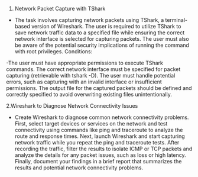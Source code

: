 1. Network Packet Capture with TShark
- The task involves capturing network packets using TShark, a terminal-based version of Wireshark. The user is required to utilize TShark to save network traffic data to a specified file while ensuring the correct network interface is selected for capturing packets. The user must also be aware of the potential security implications of running the command with root privileges.
Conditions:

-The user must have appropriate permissions to execute TShark commands.
The correct network interface must be specified for packet capturing (retrievable with tshark -D).
The user must handle potential errors, such as capturing with an invalid interface or insufficient permissions.
The output file for the captured packets should be defined and correctly specified to avoid overwriting existing files unintentionally.


2.Wireshark to Diagnose Network Connectivity Issues

- Create Wireshark to diagnose common network connectivity problems. First, select target devices or services on the network and test connectivity using commands like ping and traceroute to analyze the route and response times. Next, launch Wireshark and start capturing network traffic while you repeat the ping and traceroute tests. After recording the traffic, filter the results to isolate ICMP or TCP packets and analyze the details for any packet issues, such as loss or high latency. Finally, document your findings in a brief report that summarizes the results and potential network connectivity problems. 


